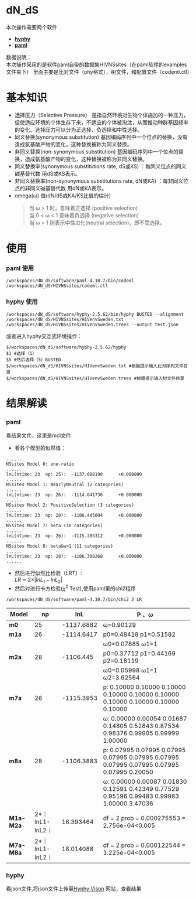 # dN_dS
本次操作需要两个软件

- **[hyphy](https://github.com/veg/hyphy/releases)**  
- **[paml](https://github.com/abacus-gene/paml/releases)**  

数据说明：  
    本次操作采用的是软件paml自带的数据集HIVNSsites（在paml软件的examples文件夹下） 里面主要是比对文件（phy格式），树文件，和配置文件（codeml.ctl）

# 基本知识  
- 选择压力（Selective Pressure） 是指自然环境对生物个体施加的一种压力，促使适应环境的个体生存下来，不适应的个体被淘汰，从而推动种群基因频率的变化。选择压力可以分为正选择、负选择和中性选择。  
- 同义替换(synonymous substitution) 基因编码序列中一个位点的替换，没有造成氨基酸产物的变化，这种替换被称为同义替换。  
- 非同义替换(non-synonymous substitution) 基因编码序列中一个位点的替换，造成氨基酸产物的变化，这种替换被称为非同义替换。  
- 同义替换率(synonymous substitutions rate, dS或KS) ：每同义位点的同义碱基替代数 用dS或KS表示。  
- 非同义替换率(non-synonymous substitutions rate, dN或KA) ：每非同义位点的非同义碱基替代数 用dN或KA表示。  
- omega(ω) 值(dN/dS或KA/KS比值的估计)  
    >当 ω > 1 时，意味着正选择 (positive selection)  
    >当 0 < ω < 1 意味着负选择 (negative selection)  
    >当 ω = 1 则表示中性进化(neutral selection)，即不受选择。  

# 使用
### paml 使用
```shell
/workspaces/dN_dS/software/paml-4.10.7/bin/codeml /workspaces/dN_dS/HIVNSsites/codeml.ctl
```
### hyphy 使用
```shell
/workspaces/dN_dS/software/hyphy-2.5.62/bin/hyphy BUSTED --alignment /workspaces/dN_dS/HIVNSsites/HIVenvSweden.txt /workspaces/dN_dS/HIVNSsites/HIVenvSweden.trees --output test.json
```


或者进入hyphy交互式环境操作：
```shell
$/workspaces/dN_dS/software/hyphy-2.5.62/hyphy
$1 #选择（1）
$5 #然后选择（5）BUSTED
$/workspaces/dN_dS/HIVNSsites/HIVenvSweden.txt #根据提示输入比对序列文件目录
$/workspaces/dN_dS/HIVNSsites/HIVenvSweden.trees #根据提示输入树文件目录
```

# 结果解读
### paml
看结果文件，这里是mcl文件
- 看各个模型的似然值：
```shell
......
NSsites Model 0: one-ratio
......
lnL(ntime: 23  np: 25):  -1137.688190      +0.000000
......
NSsites Model 1: NearlyNeutral (2 categories)
......
lnL(ntime: 23  np: 26):  -1114.641736      +0.000000
......
NSsites Model 2: PositiveSelection (3 categories)
......
lnL(ntime: 23  np: 28):  -1106.445004      +0.000000
......
NSsites Model 7: beta (10 categories)
......
lnL(ntime: 23  np: 26):  -1115.395312      +0.000000
......
NSsites Model 8: beta&w>1 (11 categories)
......
lnL(ntime: 23  np: 28):  -1106.388268      +0.000000
......
```
- 然后进行似然比检验（LRT）:    
$LR = 2 \times \rvert lnL_1-lnL_2 \rvert$  
- 然后对进行卡方检验($\chi^2$ Test),使用paml里的chi2程序
```shell
/workspaces/dN_dS/software/paml-4.10.7/bin/chi2 2 LR
```
| **Model**   | **np**          | **lnL**    | **P** **、ω**                                                |
| ----------- | --------------- | ---------- | ------------------------------------------------------------ |
| **m0**      | 25              | -1137.6882 | ω=0.90129                                                    |
| **m1a**     | 26              | -1114.6417 | p0=0.48418  p1=0.51582                                       |
|             |                 |            | ω0=0.07885   ω1=1                                            |
| **m2a**     | 28              | -1106.445  | p0=0.37712    p1=0.44169   p2=0.18119                        |
|             |                 |            | ω0=0.05998   ω1=1    ω2=3.62564                              |
| **m7a**     | 26              | -1115.3953 | p: 0.10000   0.10000 0.10000 0.10000   0.10000 0.10000 0.10000   0.10000 0.10000 0.10000 |
|             |                 |            | ω:   0.00000 0.00054 0.01687   0.14805 0.52843 0.87534   0.98376 0.99905 0.99999   1.00000 |
| **m8a**     | 28              | -1106.3883 | p:  0.07995 0.07995 0.07995   0.07995 0.07995 0.07995   0.07995 0.07995 0.07995   0.07995 0.20050 |
|             |                 |            | ω: 0.00000 0.00087   0.01830 0.12591 0.42349   0.77529 0.95196 0.99483   0.99983 1.00000 3.47036 |
| **M1a-M2a** | 2*｜lnL1-lnL2｜ | 16.393464  | df = 2 prob = 0.000275553 = 2.756e-04<0.005                  |
| **M7a-M8a** | 2*｜lnL1-lnL2｜ | 18.014088  | df = 2 prob = 0.000122544 = 1.225e-04<0.005                  |



### hyphy  
看json文件,将json文件上传至[Hyphy Vison](http://vision.hyphy.org/) 网站，查看结果
